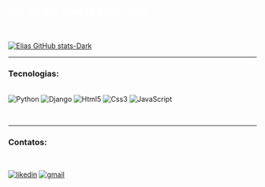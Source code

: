 <h2 style="color: white">Olá eu me chamo Elias Neto </h2>

<br>

[![Elias GitHub stats-Dark](https://github-readme-stats.vercel.app/api?username=eliasneto072&show_icons=true&theme=highcontrast#gh-dark-mode-only)](https://github.com/eliasneto072/github-readme-stats#gh-dark-mode-only)

<hr>

### Tecnologias:

<div style="display: inline-block"><br>
    <img alt="Python" src="https://img.shields.io/badge/Python-14354C?style=for-the-badge&logo=python&logoColor=white" />
    <img alt="Django" src="https://img.shields.io/badge/Django-092E20?style=for-the-badge&logo=django&logoColor=white" />
    <img alt="Html5" src="https://img.shields.io/badge/HTML5-E34F26?style=for-the-badge&logo=html5&logoColor=white" />
    <img alt="Css3" src="https://img.shields.io/badge/CSS3-1572B6?style=for-the-badge&logo=css3&logoColor=white" />
    <img alt="JavaScript" src="https://img.shields.io/badge/JavaScript-F7DF1E?style=for-the-badge&logo=javascript&logoColor=black" />
</div>

<br><hr>

### Contatos: 

<br>

[![likedin](https://img.shields.io/badge/LinkedIn-0077B5?style=for-the-badge&logo=linkedin&logoColor=white)](https://www.linkedin.com/in/eliasneto072/)
[![gmail](https://img.shields.io/badge/Gmail-D14836?style=for-the-badge&logo=gmail&logoColor=white)](https://mail.google.com/mail/u/0/?pli=1#inbox)

<br>
